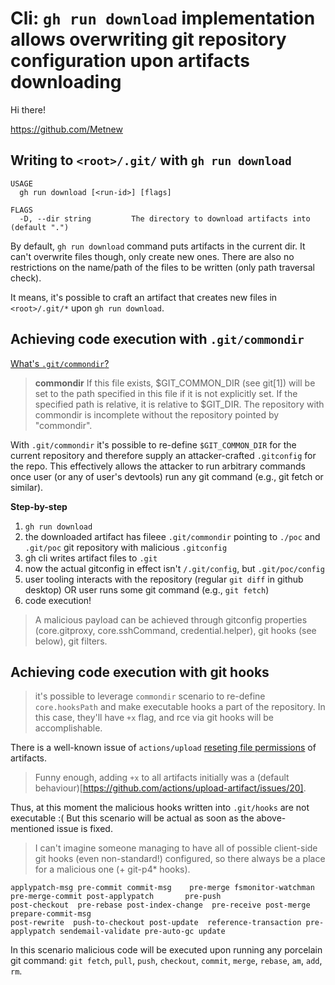 # Cli: `gh run download` implementation allows overwriting git repository configuration upon artifacts downloading

Hi there!

https://github.com/Metnew

## Writing to `<root>/.git/` with `gh run download`

```
USAGE
  gh run download [<run-id>] [flags]

FLAGS
  -D, --dir string         The directory to download artifacts into (default ".")
```

By default, `gh run download` command puts artifacts in the current dir. It can't overwrite files though, only create new ones. There are also no restrictions on the name/path of the files to be written (only path traversal check).

It means, it's possible to craft an artifact that creates new files in `<root>/.git/*` upon `gh run download`. 

## Achieving code execution with `.git/commondir`

[What's `.git/commondir`?](https://git-scm.com/docs/gitrepository-layout#Documentation/gitrepository-layout.txt-commondir)
> **commondir**
> If this file exists, $GIT_COMMON_DIR (see git[1]) will be set to the path specified in this file if it is not explicitly set. If the specified path is relative, it is relative to $GIT_DIR. The repository with commondir is incomplete without the repository pointed by "commondir".

With `.git/commondir` it's possible to re-define `$GIT_COMMON_DIR` for the current repository and therefore supply an attacker-crafted `.gitconfig` for the repo.
This effectively allows the attacker to run arbitrary commands once user (or any of user's devtools) run any git command (e.g., git fetch or similar).

**Step-by-step**

1. `gh run download`
2. the downloaded artifact has fileee `.git/commondir` pointing to `./poc` and `.git/poc` git repository with malicious `.gitconfig`
3. gh cli writes artifact files to `.git`
3. now the actual gitconfig in effect isn't `/.git/config`, but `.git/poc/config`
3. user tooling interacts with the repository (regular `git diff` in github desktop) OR user runs some git command (e.g., `git fetch`)
4. code execution!

> A malicious payload can be achieved through gitconfig properties (core.gitproxy, core.sshCommand, credential.helper), git hooks (see below), git filters.

## Achieving code execution with git hooks

> it's possible to leverage `commondir` scenario to re-define `core.hooksPath` and make executable hooks a part of the repository. In this case, they'll have `+x` flag, and rce via git hooks will be accomplishable. 

There is a well-known issue of `actions/upload` [reseting file permissions](https://github.com/actions/upload-artifact/issues/38) of artifacts.
> Funny enough, adding `+x` to all artifacts initially was a (default behaviour)[https://github.com/actions/upload-artifact/issues/20].

Thus, at this moment the malicious hooks written into `.git/hooks` are not executable :( 
But this scenario will be actual as soon as the above-mentioned issue is fixed.

> I can't imagine someone managing to have all of possible client-side git hooks (even non-standard!) configured, so there always be a place for a malicious one (+ git-p4* hooks). 
```
applypatch-msg pre-commit commit-msg    pre-merge fsmonitor-watchman    pre-merge-commit post-applypatch       pre-push
post-checkout  pre-rebase post-index-change  pre-receive post-merge prepare-commit-msg
post-rewrite  push-to-checkout post-update  reference-transaction pre-applypatch sendemail-validate pre-auto-gc update
```
In this scenario malicious code will be executed upon running any porcelain git command:  `git fetch`, `pull`, `push`, `checkout`, `commit`, `merge`, `rebase`, `am`, `add`, `rm`.
